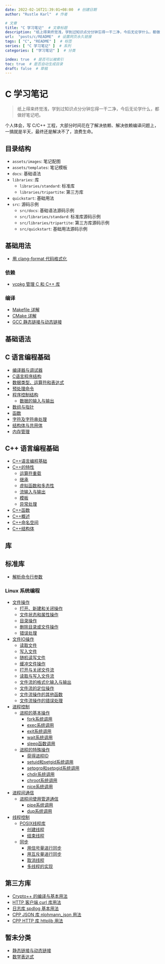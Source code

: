 ```yaml
---
date: 2022-02-16T21:39:01+08:00  # 创建日期
author: "Rustle Karl"  # 作者

# 文章
title: "C 学习笔记"  # 文章标题
description: "纸上得来终觉浅，学到过知识点分分钟忘得一干二净，今后无论学什么，都做好笔记吧。"
url:  "posts/c/README"  # 设置网页永久链接
tags: [ "C", "README" ]  # 标签
series: [ "C 学习笔记" ]  # 系列
categories: [ "学习笔记" ]  # 分类

index: true  # 是否可以被索引
toc: true  # 是否自动生成目录
draft: false  # 草稿
---
```


# C 学习笔记

> 纸上得来终觉浅，学到过知识点分分钟忘得一干二净，今后无论学什么，都做好笔记吧。

个人体会，写 C/C++ 工程，大部分时间花在了解决依赖、解决依赖编译问题上，一搞就是半天，最终还是解决不了，浪费生命。

## 目录结构

- `assets/images`: 笔记配图
- `assets/templates`: 笔记模板
- `docs`: 基础语法
- `libraries`: 库
  - `libraries/standard`: 标准库
  - `libraries/tripartite`: 第三方库
- `quickstart`: 基础用法
- `src`: 源码示例
  - `src/docs`: 基础语法源码示例
  - `src/libraries/standard`: 标准库源码示例
  - `src/libraries/tripartite`: 第三方库源码示例
  - `src/quickstart`: 基础用法源码示例

## 基础用法

- [用 clang-format 代码格式化](quickstart/clang_format.md)

### 依赖

- [vcpkg 管理 C 和 C++ 库](quickstart/compile/vcpkg.md)

### 编译

- [Makefile 详解](quickstart/compile/Makefile.md)
- [CMake 详解](quickstart/compile/cmake.md)
- [GCC 静态链接与动态链接](quickstart/compile/link.md)

## 基础语法

## C 语言编程基础

- [编译器与调试器](docs/编译器与调试器.md)
- [C语言程序结构](docs/C语言程序结构.md)
- [数据类型、运算符和表达式](docs/数据类型、运算符和表达式.md)
- [预处理命令](docs/预处理命令.md)
- [程序控制结构](docs/程序控制结构.md)
  - [数据的输入与输出](docs/程序控制结构.md#数据的输入与输出)
- [数组与指针](docs/数组与指针.md)
- [函数](docs/函数.md)
- [字符及字符串处理](docs/字符及字符串处理.md)
- [结构体与共用体](docs/结构体与共用体.md)
- [内存管理](docs/内存管理.md)

## C++ 语言编程基础

- [C++语言编程基础](docs/C++语言编程基础.md)
- [C++的特性](docs/C++的特性.md)
  - [运算符重载](docs/C++的特性.md#运算符重载)
  - [继承](docs/C++的特性.md#继承)
  - [虚拟函数和多态性](docs/C++的特性.md#虚拟函数和多态性)
  - [流输入与输出](docs/C++的特性.md#流输入与输出)
  - [模板](docs/C++的特性.md#模板)
  - [异常处理](docs/C++的特性.md#异常处理)
- [C++函数](docs/C++函数.md)
- [C++概述](docs/C++概述.md)
- [C++命名空间](docs/C++命名空间.md)
- [C++结构体](docs/C++结构体.md)

## 库

## 标准库

- [解析命令行参数](libraries/standard/getopt.md)

### Linux 系统编程

- [文件操作](docs/文件操作.md)
  - [打开、新建和关闭操作](docs/文件操作.md#打开文件、新建文件和关闭文件操作)
  - [文件状态和属性操作](docs/文件操作.md#文件状态和属性操作)
  - [目录操作](docs/文件操作.md#目录操作)
  - [删除目录或文件操作](docs/文件操作.md#删除目录或文件操作)
  - [错误处理](docs/文件操作.md#错误处理)
- [文件IO操作](docs/文件IO操作.md)
  - [读取文件](docs/文件IO操作.md#读取文件)
  - [写入文件](docs/文件IO操作.md#写入文件)
  - [随机读写文件](docs/文件IO操作.md#随机读写文件)
  - [缓冲文件操作](docs/文件IO操作.md#缓冲文件操作)
  - [打开与关闭文件流](docs/文件IO操作.md#打开与关闭文件流)
  - [读取与写入文件流](docs/文件IO操作.md#读取与写入文件流)
  - [文件流的格式化输入与输出](docs/文件IO操作.md#文件流的格式化输入与输出)
  - [文件流的定位操作](docs/文件IO操作.md#文件流的定位操作)
  - [文件流操作的其他函数](docs/文件IO操作.md#文件流操作的其他函数)
  - [文件流操作的错误处理](docs/文件IO操作.md#文件流操作的错误处理)
- [进程控制](docs/进程控制.md)
  - [进程的基本操作](docs/进程控制.md#进程的基本操作)
    - [fork系统调用](docs/进程控制.md#fork系统调用)
    - [exec系统调用](docs/进程控制.md#exec系统调用)
    - [exit系统调用](docs/进程控制.md#exit系统调用)
    - [wait系统调用](docs/进程控制.md#wait系统调用)
    - [sleep函数调用](docs/进程控制.md#sleep函数调用)
  - [进程的特殊操作](docs/进程控制.md#进程的特殊操作)
    - [获得进程ID](docs/进程控制.md#获得进程ID)
    - [setuid和setgid系统调用](docs/进程控制.md#setuid和setgid系统调用)
    - [setpgrp和setpgid系统调用](docs/进程控制.md#setpgrp和setpgid系统调用)
    - [chdir系统调用](docs/进程控制.md#chdir系统调用)
    - [chroot系统调用](docs/进程控制.md#chroot系统调用)
    - [nice系统调用](docs/进程控制.md#nice系统调用)
- [进程间通信](docs/进程间通信.md)
  - [进程间使用管道通信](docs/进程间通信.md#进程间使用管道通信)
    - [pipe系统调用](docs/进程间通信.md#pipe系统调用)
    - [dup系统调用](docs/进程间通信.md#dup系统调用)
- [线程控制](docs/线程控制.md)
  - [POSIX线程库](docs/线程控制.md#POSIX线程库)
    - [创建线程](docs/线程控制.md#创建线程)
    - [结束线程](docs/线程控制.md#结束线程)
  - [同步](docs/线程控制.md#同步)
    - [用信号量进行同步](docs/线程控制.md#用信号量进行同步)
    - [用互斥量进行同步](docs/线程控制.md#用互斥量进行同步)
    - [取消线程](docs/线程控制.md#取消线程)
    - [多线程的实现](docs/线程控制.md#多线程的实现)

## 第三方库

- [Crypto++ 的编译与基本用法](libraries/tripartite/crypto/cryptopp.md)
- [HTTP 客户端 curl 库用法](libraries/tripartite/curl.md)
- [日志库 spdlog 基本用法](libraries/tripartite/spdlog.md)
- [CPP JSON 库 nlohmann_json 用法](libraries/tripartite/nlohmann_json.md)
- [CPP HTTP 库 httplib 用法](libraries/tripartite/httplib.md)

## 暂未分类

- [静态链接与动态链接](docs/静态链接与动态链接.md)
- [数学表达式](docs/others/数学表达式.md)
